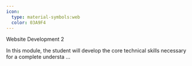 ```yaml
---
icon:
  type: material-symbols:web
  color: 03A9F4
---
```


Website Development 2

In this module, the student will develop the core technical skills necessary for a complete understa ... 
